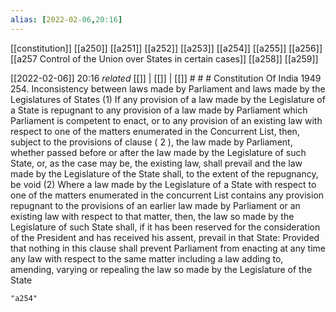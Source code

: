 ```yaml
---
alias: [2022-02-06,20:16]
---
```

[[constitution]] [[a250]] [[a251]] [[a252]] [[a253]] [[a254]] [[a255]] [[a256]] [[a257 Control of the Union over States in certain cases]] [[a258]] [[a259]]

[[2022-02-06]] 20:16 _related_ [[]] | [[]] | [[]] # # #
Constitution Of India 1949
254. Inconsistency between laws made by Parliament and laws made by the Legislatures of States
(1) If any provision of a law made by the Legislature of a State is repugnant to any provision of a law made by Parliament which Parliament is competent to enact, or to any provision of an existing law with respect to one of the matters enumerated in the Concurrent List, then, subject to the provisions of clause ( 2 ), the law made by Parliament, whether passed before or after the law made by the Legislature of such State, or, as the case may be, the existing law, shall prevail and the law made by the Legislature of the State shall, to the extent of the repugnancy, be void
(2) Where a law made by the Legislature of a State with respect to one of the matters enumerated in the concurrent List contains any provision repugnant to the provisions of an earlier law made by Parliament or an existing law with respect to that matter, then, the law so made by the Legislature of such State shall, if it has been reserved for the consideration of the President and has received his assent, prevail in that State: Provided that nothing in this clause shall prevent Parliament from enacting at any time any law with respect to the same matter including a law adding to, amending, varying or repealing the law so made by the Legislature of the State

```query
"a254"
```